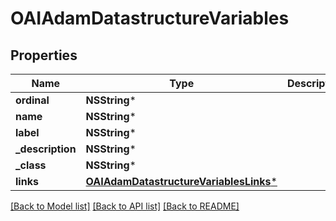 # OAIAdamDatastructureVariables

## Properties
Name | Type | Description | Notes
------------ | ------------- | ------------- | -------------
**ordinal** | **NSString*** |  | [optional] 
**name** | **NSString*** |  | [optional] 
**label** | **NSString*** |  | [optional] 
**_description** | **NSString*** |  | [optional] 
**_class** | **NSString*** |  | [optional] 
**links** | [**OAIAdamDatastructureVariablesLinks***](OAIAdamDatastructureVariablesLinks.md) |  | [optional] 

[[Back to Model list]](../README.md#documentation-for-models) [[Back to API list]](../README.md#documentation-for-api-endpoints) [[Back to README]](../README.md)


